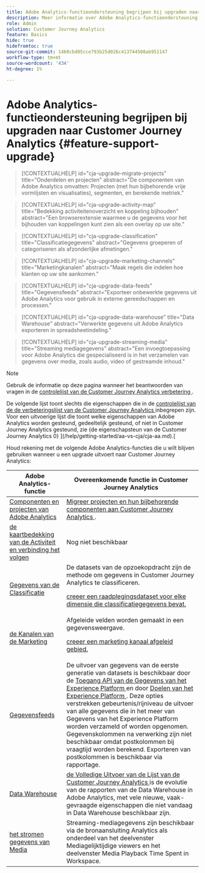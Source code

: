 ```yaml
---
title: Adobe Analytics-functieondersteuning begrijpen bij upgraden naar Customer Journey Analytics
description: Meer informatie over Adobe Analytics-functieondersteuning bij upgrades naar Customer Journey Analytics
role: Admin
solution: Customer Journey Analytics
feature: Basics
hide: true
hidefromtoc: true
source-git-commit: 1460cbd05cce793b25d026c413744508ab951147
workflow-type: tm+mt
source-wordcount: '434'
ht-degree: 1%

---
```


# Adobe Analytics-functieondersteuning begrijpen bij upgraden naar Customer Journey Analytics {#feature-support-upgrade}

<!-- markdownlint-disable MD034 -->

>[!CONTEXTUALHELP]
>id="cja-upgrade-migrate-projects"
>title="Onderdelen en projecten"
>abstract="De componenten van Adobe Analytics omvatten: Projecten (met hun bijbehorende vrije vormlijsten en visualisaties), segmenten, en berekende metriek."

<!-- markdownlint-enable MD034 -->

<!-- markdownlint-disable MD034 -->

>[!CONTEXTUALHELP]
>id="cja-upgrade-activity-map"
>title="Bedekking activiteitenoverzicht en koppeling bijhouden"
>abstract="Een browserextensie waarmee u de gegevens voor het bijhouden van koppelingen kunt zien als een overlay op uw site."

<!-- markdownlint-enable MD034 -->

<!-- markdownlint-disable MD034 -->

>[!CONTEXTUALHELP]
>id="cja-upgrade-classification"
>title="Classificatiegegevens"
>abstract="Gegevens groeperen of categoriseren als afzonderlijke afmetingen."

<!-- markdownlint-enable MD034 -->

<!-- markdownlint-disable MD034 -->

>[!CONTEXTUALHELP]
>id="cja-upgrade-marketing-channels"
>title="Marketingkanalen"
>abstract="Maak regels die indelen hoe klanten op uw site aankomen."

<!-- markdownlint-enable MD034 -->

<!-- markdownlint-disable MD034 -->

>[!CONTEXTUALHELP]
>id="cja-upgrade-data-feeds"
>title="Gegevensfeeds"
>abstract="Exporteer onbewerkte gegevens uit Adobe Analytics voor gebruik in externe gereedschappen en processen."

<!-- markdownlint-enable MD034 -->

<!-- markdownlint-disable MD034 -->

>[!CONTEXTUALHELP]
>id="cja-upgrade-data-warehouse"
>title="Data Warehouse"
>abstract="Verwerkte gegevens uit Adobe Analytics exporteren in spreadsheetindeling."

<!-- markdownlint-enable MD034 -->

<!-- markdownlint-disable MD034 -->

>[!CONTEXTUALHELP]
>id="cja-upgrade-streaming-media"
>title="Streaming mediagegevens"
>abstract="Een invoegtoepassing voor Adobe Analytics die gespecialiseerd is in het verzamelen van gegevens over media, zoals audio, video of gestreamde inhoud."

<!-- markdownlint-enable MD034 -->

>[!NOTE]
> 
>Gebruik de informatie op deze pagina wanneer het beantwoorden van vragen in de [ controlelijst van de Customer Journey Analytics verbetering ](https://gigazelle.github.io/cja-ttv/).

De volgende lijst toont slechts die eigenschappen die in de [ controlelijst van de de verbeteringslijst van de Customer Journey Analytics ](https://gigazelle.github.io/cja-ttv/) inbegrepen zijn. Voor een uitvoerige lijst die toont welke eigenschappen van Adobe Analytics worden gesteund, gedeeltelijk gesteund, of niet in Customer Journey Analytics gesteund, zie {de eigenschapsteun van de Customer Journey Analytics 0} ](/help/getting-started/aa-vs-cja/cja-aa.md).[

Houd rekening met de volgende Adobe Analytics-functies die u wilt blijven gebruiken wanneer u een upgrade uitvoert naar Customer Journey Analytics:

| Adobe Analytics-functie | Overeenkomende functie in Customer Journey Analytics |
|---------|----------|
| [ Componenten en projecten van Adobe Analytics ](https://experienceleague.adobe.com/en/docs/analytics/analyze/analysis-workspace/build-workspace-project/freeform-overview) | [ Migreer projecten en hun bijbehorende componenten aan Customer Journey Analytics ](https://experienceleague.adobe.com/en/docs/analytics/admin/admin-tools/component-migration/prepare-component-migration). |
| [ de kaartbedekking van de Activiteit en verbinding het volgen ](https://experienceleague.adobe.com/en/docs/analytics/analyze/activity-map/overview) | Nog niet beschikbaar |
| [ Gegevens van de Classificatie ](https://experienceleague.adobe.com/en/docs/analytics/components/classifications/c-classifications) | De datasets van de opzoekopdracht zijn de methode om gegevens in Customer Journey Analytics te classificeren.<p>[ creeer een raadplegingsdataset voor elke dimensie die classificatiegegevens bevat.](/help/getting-started/cja-upgrade/cja-upgrade-dataset-lookup.md)</p> |
| [ de Kanalen van de Marketing ](https://experienceleague.adobe.com/en/docs/analytics/components/marketing-channels/c-getting-started-mchannel) | Afgeleide velden worden gemaakt in een gegevensweergave. <p>[ creeer een marketing kanaal afgeleid gebied.](/help/getting-started/cja-upgrade/cja-upgrade-marketing-channel.md)</p> |
| [Gegevensfeeds](https://experienceleague.adobe.com/en/docs/analytics/export/analytics-data-feed/data-feed-overview) | De uitvoer van gegevens van de eerste generatie van datasets is beschikbaar door de [ Toegang API van de Gegevens van het Experience Platform ](https://experienceleague.adobe.com/docs/experience-platform/data-access/api.html) en door [ Doelen van het Experience Platform ](https://experienceleague.adobe.com/docs/experience-platform/destinations/ui/activate/export-datasets.html). Deze opties verstrekken gebeurtenis/rijniveau de uitvoer van alle gegevens die in het meer van Gegevens van het Experience Platform worden verzameld of worden opgenomen. Gegevenskolommen na verwerking zijn niet beschikbaar omdat postkolommen bij vraagtijd worden berekend. Exporteren van postkolommen is beschikbaar via rapportage. |
| [Data Warehouse](https://experienceleague.adobe.com/en/docs/analytics/export/data-warehouse/data-warehouse) | [ de Volledige Uitvoer van de Lijst van de Customer Journey Analytics ](/help/analysis-workspace/export/export-cloud.md) is de evolutie van de rapporten van de Data Warehouse in Adobe Analytics, met vele nieuwe, vaak-gevraagde eigenschappen die niet vandaag in Data Warehouse beschikbaar zijn. |
| [ het stromen gegevens van Media ](https://experienceleague.adobe.com/en/docs/media-analytics/using/media-overview) | Streaming-mediagegevens zijn beschikbaar via de bronaansluiting Analytics als onderdeel van het deelvenster Mediagelijktijdige viewers en het deelvenster Media Playback Time Spent in Workspace. |

